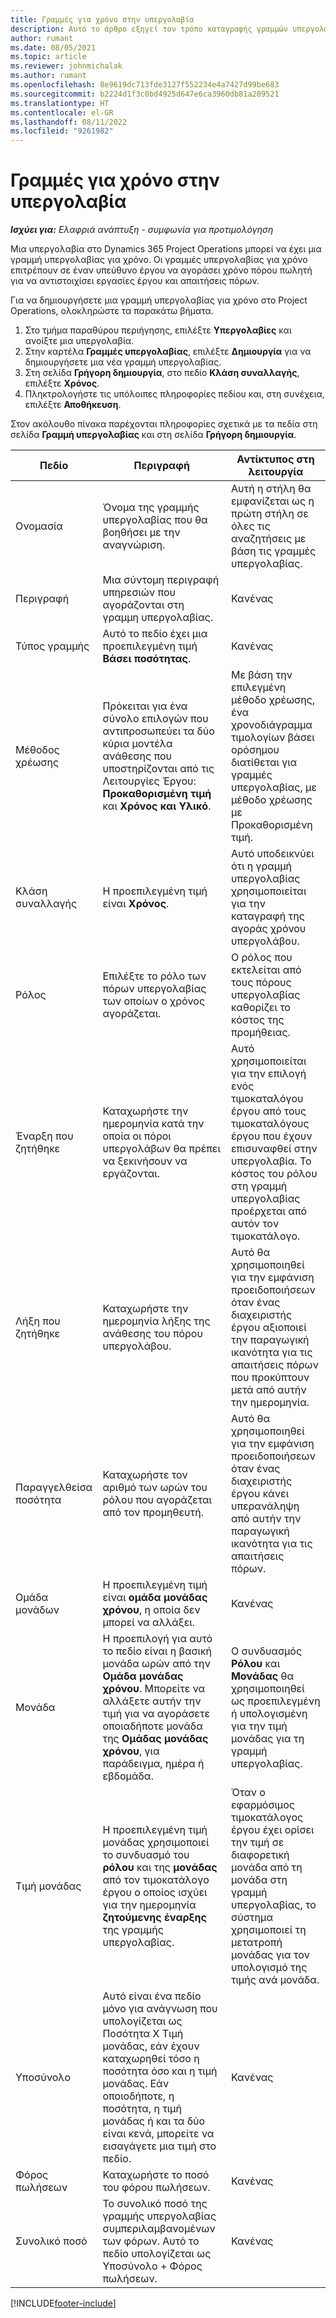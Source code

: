 ```yaml
---
title: Γραμμές για χρόνο στην υπεργολαβία
description: Αυτό το άρθρο εξηγεί τον τρόπο καταγραφής γραμμών υπεργολαβίας για χρόνο και καταγραφής της αγοράς χρόνου από τους προμηθευτές.
author: rumant
ms.date: 08/05/2021
ms.topic: article
ms.reviewer: johnmichalak
ms.author: rumant
ms.openlocfilehash: 8e9619dc713fde3127f552234e4a7427d99be683
ms.sourcegitcommit: b2224d1f3c0bd4925d647e6ca3960db81a209521
ms.translationtype: HT
ms.contentlocale: el-GR
ms.lasthandoff: 08/11/2022
ms.locfileid: "9261982"
---
```

# <a name="subcontract-lines-for-time"></a>Γραμμές για χρόνο στην υπεργολαβία

_**Ισχύει για:** Ελαφριά ανάπτυξη - συμφωνία για προτιμολόγηση_

Μια υπεργολαβία στο Dynamics 365 Project Operations μπορεί να έχει μια γραμμή υπεργολαβίας για χρόνο. Οι γραμμές υπεργολαβίας για χρόνο επιτρέπουν σε έναν υπεύθυνο έργου να αγοράσει χρόνο πόρου πωλητή για να αντιστοιχίσει εργασίες έργου και απαιτήσεις πόρων.

Για να δημιουργήσετε μια γραμμή υπεργολαβίας για χρόνο στο Project Operations, ολοκληρώστε τα παρακάτω βήματα.

1. Στο τμήμα παραθύρου περιήγησης, επιλέξτε **Υπεργολαβίες** και ανοίξτε μια υπεργολαβία.
2. Στην καρτέλα **Γραμμές υπεργολαβίας**, επιλέξτε **Δημιουργία** για να δημιουργήσετε μια νέα γραμμή υπεργολαβίας.
3. Στη σελίδα **Γρήγορη δημιουργία**, στο πεδίο **Κλάση συναλλαγής**, επιλέξτε **Χρόνος**.
4. Πληκτρολογήστε τις υπόλοιπες πληροφορίες πεδίου και, στη συνέχεια, επιλέξτε **Αποθήκευση**.

  Στον ακόλουθο πίνακα παρέχονται πληροφορίες σχετικά με τα πεδία στη σελίδα **Γραμμή υπεργολαβίας** και στη σελίδα **Γρήγορη δημιουργία**.

| **Πεδίο** | **Περιγραφή** | **Αντίκτυπος στη λειτουργία** |
| --- | --- | --- |
| Ονομασία | Όνομα της γραμμής υπεργολαβίας που θα βοηθήσει με την αναγνώριση. | Αυτή η στήλη θα εμφανίζεται ως η πρώτη στήλη σε όλες τις αναζητήσεις με βάση τις γραμμές υπεργολαβίας. |
| Περιγραφή | Μια σύντομη περιγραφή υπηρεσιών που αγοράζονται στη γραμμη υπεργολαβίας. |Κανένας |
| Τύπος γραμμής |   Αυτό το πεδίο έχει μια προεπιλεγμένη τιμή **Βάσει ποσότητας**.| Κανένας |
| Μέθοδος χρέωσης | Πρόκειται για ένα σύνολο επιλογών που αντιπροσωπεύει τα δύο κύρια μοντέλα ανάθεσης που υποστηρίζονται από τις Λειτουργίες Έργου: **Προκαθορισμένη τιμή** και **Χρόνος και Υλικό**. | Με βάση την επιλεγμένη μέθοδο χρέωσης, ένα χρονοδιάγραμμα τιμολογίων βάσει ορόσημου διατίθεται για γραμμές υπεργολαβίας, με μέθοδο χρέωσης με Προκαθορισμένη τιμή. |
| Κλάση συναλλαγής | Η προεπιλεγμένη τιμή είναι **Χρόνος**. | Αυτό υποδεικνύει ότι η γραμμή υπεργολαβίας χρησιμοποιείται για την καταγραφή της αγοράς χρόνου υπεργολάβου. |
| Ρόλος | Επιλέξτε το ρόλο των πόρων υπεργολαβίας των οποίων ο χρόνος αγοράζεται. | Ο ρόλος που εκτελείται από τους πόρους υπεργολαβίας καθορίζει το κόστος της προμήθειας. |
| Έναρξη που ζητήθηκε | Καταχωρήστε την ημερομηνία κατά την οποία οι πόροι υπεργολάβων θα πρέπει να ξεκινήσουν να εργάζονται. | Αυτό χρησιμοποιείται για την επιλογή ενός τιμοκαταλόγου έργου από τους τιμοκαταλόγους έργου που έχουν επισυναφθεί στην υπεργολαβία. Το κόστος του ρόλου στη γραμμή υπεργολαβίας προέρχεται από αυτόν τον τιμοκατάλογο. |
| Λήξη που ζητήθηκε | Καταχωρήστε την ημερομηνία λήξης της ανάθεσης του πόρου υπεργολάβου. | Αυτό θα χρησιμοποιηθεί για την εμφάνιση προειδοποιήσεων όταν ένας διαχειριστής έργου αξιοποιεί την παραγωγική ικανότητα για τις απαιτήσεις πόρων που προκύπτουν μετά από αυτήν την ημερομηνία. |
| Παραγγελθείσα ποσότητα | Καταχωρήστε τον αριθμό των ωρών του ρόλου που αγοράζεται από τον προμηθευτή. | Αυτό θα χρησιμοποιηθεί για την εμφάνιση προειδοποιήσεων όταν ένας διαχειριστής έργου κάνει υπερανάληψη από αυτήν την παραγωγική ικανότητα για τις απαιτήσεις πόρων. |
| Ομάδα μονάδων | Η προεπιλεγμένη τιμή είναι **ομάδα μονάδας χρόνου**, η οποία δεν μπορεί να αλλάξει. | Κανένας|
| Μονάδα | Η προεπιλογή για αυτό το πεδίο είναι η βασική μονάδα ωρών από την **Ομάδα μονάδας χρόνου**. Μπορείτε να αλλάξετε αυτήν την τιμή για να αγοράσετε οποιαδήποτε μονάδα της **Ομάδας μονάδας χρόνου**, για παράδειγμα, ημέρα ή εβδομάδα. | Ο συνδυασμός **Ρόλου** και **Μονάδας** θα χρησιμοποιηθεί ως προεπιλεγμένη ή υπολογισμένη για την τιμή μονάδας για τη γραμμή υπεργολαβίας. |
| Τιμή μονάδας | Η προεπιλεγμένη τιμή μονάδας χρησιμοποιεί το συνδυασμό του **ρόλου** και της **μονάδας** από τον τιμοκατάλογο έργου ο οποίος ισχύει για την ημερομηνία **ζητούμενης έναρξης** της γραμμής υπεργολαβίας. | Όταν ο εφαρμόσιμος τιμοκατάλογος έργου έχει ορίσει την τιμή σε διαφορετική μονάδα από τη μονάδα στη γραμμή υπεργολαβίας, το σύστημα χρησιμοποιεί τη μετατροπή μονάδας για τον υπολογισμό της τιμής ανά μονάδα. |
| Υποσύνολο |    Αυτό είναι ένα πεδίο μόνο για ανάγνωση που υπολογίζεται ως Ποσότητα X Τιμή μονάδας, εάν έχουν καταχωρηθεί τόσο η ποσότητα όσο και η τιμή μονάδας. Εάν οποιοδήποτε, η ποσότητα, η τιμή μονάδας ή και τα δύο είναι κενά, μπορείτε να εισαγάγετε μια τιμή στο πεδίο. | Κανένας|
| Φόρος πωλήσεων |   Καταχωρήστε το ποσό του φόρου πωλήσεων. |Κανένας |
| Συνολικό ποσό | Το συνολικό ποσό της γραμμής υπεργολαβίας συμπεριλαμβανομένων των φόρων. Αυτό το πεδίο υπολογίζεται ως Υποσύνολο + Φόρος πωλήσεων.|Κανένας |

[!INCLUDE[footer-include](../../includes/footer-banner.md)]
